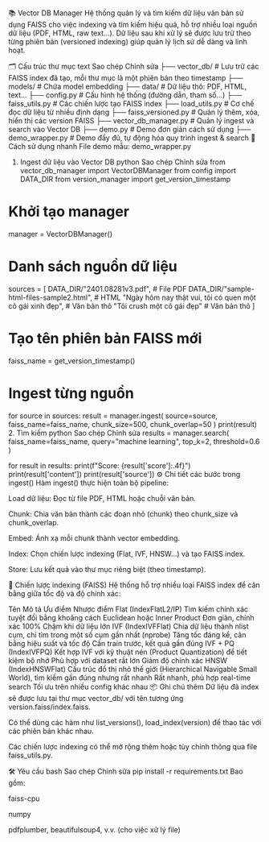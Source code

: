 📚 Vector DB Manager
Hệ thống quản lý và tìm kiếm dữ liệu văn bản sử dụng FAISS cho việc indexing và tìm kiếm hiệu quả, hỗ trợ nhiều loại nguồn dữ liệu (PDF, HTML, raw text...). Dữ liệu sau khi xử lý sẽ được lưu trữ theo từng phiên bản (versioned indexing) giúp quản lý lịch sử dễ dàng và linh hoạt.

🗂️ Cấu trúc thư mục
text
Sao chép
Chỉnh sửa
├── vector_db/            # Lưu trữ các FAISS index đã tạo, mỗi thư mục là một phiên bản theo timestamp
├── models/               # Chứa model embedding
├── data/                 # Dữ liệu thô: PDF, HTML, text...
├── config.py             # Cấu hình hệ thống (đường dẫn, tham số...)
├── faiss_utils.py        # Các chiến lược tạo FAISS index
├── load_utils.py         # Cơ chế đọc dữ liệu từ nhiều định dạng
├── faiss_versioned.py    # Quản lý thêm, xóa, hiển thị các version FAISS
├── vector_db_manager.py  # Quản lý ingest và search vào Vector DB
├── demo.py               # Demo đơn giản cách sử dụng
├── demo_wrapper.py       # Demo đầy đủ, tự động hóa quy trình ingest & search
🚀 Cách sử dụng nhanh
File demo mẫu: demo_wrapper.py

1. Ingest dữ liệu vào Vector DB
python
Sao chép
Chỉnh sửa
from vector_db_manager import VectorDBManager
from config import DATA_DIR
from version_manager import get_version_timestamp

# Khởi tạo manager
manager = VectorDBManager()

# Danh sách nguồn dữ liệu
sources = [
    DATA_DIR/"2401.08281v3.pdf",        # File PDF
    DATA_DIR/"sample-html-files-sample2.html",  # HTML
    "Ngày hôm nay thật vui, tôi có quen một cô gái xinh đẹp",  # Văn bản thô
    "Tôi crush một cô gái đẹp"         # Văn bản thô
]

# Tạo tên phiên bản FAISS mới
faiss_name = get_version_timestamp()

# Ingest từng nguồn
for source in sources:
    result = manager.ingest(
        source=source,
        faiss_name=faiss_name,
        chunk_size=500,
        chunk_overlap=50
    )
    print(result)
2. Tìm kiếm
python
Sao chép
Chỉnh sửa
results = manager.search(
    faiss_name=faiss_name,
    query="machine learning",
    top_k=2,
    threshold=0.6
)

for result in results:
    print(f"Score: {result['score']:.4f}")
    print(result['content'])
    print(result['source'])
⚙️ Chi tiết các bước trong ingest()
Hàm ingest() thực hiện toàn bộ pipeline:

Load dữ liệu: Đọc từ file PDF, HTML hoặc chuỗi văn bản.

Chunk: Chia văn bản thành các đoạn nhỏ (chunk) theo chunk_size và chunk_overlap.

Embed: Ánh xạ mỗi chunk thành vector embedding.

Index: Chọn chiến lược indexing (Flat, IVF, HNSW...) và tạo FAISS index.

Store: Lưu kết quả vào thư mục riêng biệt (theo timestamp).

🧠 Chiến lược indexing (FAISS)
Hệ thống hỗ trợ nhiều loại FAISS index để cân bằng giữa tốc độ và độ chính xác:


Tên	Mô tả	Ưu điểm	Nhược điểm
Flat (IndexFlatL2/IP)	Tìm kiếm chính xác tuyệt đối bằng khoảng cách Euclidean hoặc Inner Product	Đơn giản, chính xác 100%	Chậm khi dữ liệu lớn
IVF (IndexIVFFlat)	Chia dữ liệu thành nlist cụm, chỉ tìm trong một số cụm gần nhất (nprobe)	Tăng tốc đáng kể, cân bằng hiệu suất và tốc độ	Cần train trước, kết quả gần đúng
IVF + PQ (IndexIVFPQ)	Kết hợp IVF với kỹ thuật nén (Product Quantization) để tiết kiệm bộ nhớ	Phù hợp với dataset rất lớn	Giảm độ chính xác
HNSW (IndexHNSWFlat)	Cấu trúc đồ thị nhỏ thế giới (Hierarchical Navigable Small World), tìm kiếm gần đúng nhưng rất nhanh	Rất nhanh, phù hợp real-time search	Tối ưu trên nhiều config khác nhau
📦 Ghi chú thêm
Dữ liệu đã index sẽ được lưu tại thư mục vector_db/ với tên tương ứng version.faiss/index.faiss.

Có thể dùng các hàm như list_versions(), load_index(version) để thao tác với các phiên bản khác nhau.

Các chiến lược indexing có thể mở rộng thêm hoặc tùy chỉnh thông qua file faiss_utils.py.

🛠️ Yêu cầu
bash
Sao chép
Chỉnh sửa
pip install -r requirements.txt
Bao gồm:

faiss-cpu

numpy

pdfplumber, beautifulsoup4, v.v. (cho việc xử lý file)
